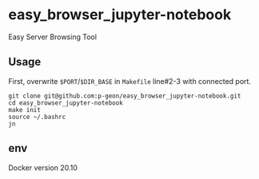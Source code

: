 # easy_browser_jupyter-notebook

Easy Server Browsing Tool

## Usage

First, overwrite `$PORT`/`$DIR_BASE` in `Makefile` line#2-3 with connected port.

```
git clone git@github.com:p-geon/easy_browser_jupyter-notebook.git
cd easy_browser_jupyter-notebook
make init
source ~/.bashrc
jn
```

## env

Docker version 20.10
